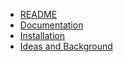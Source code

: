 
+ [README](index.html)
+ [Documentation](shorthand.html)
+ [Installation](installation.html)
+ [Ideas and Background](ideas.html)
